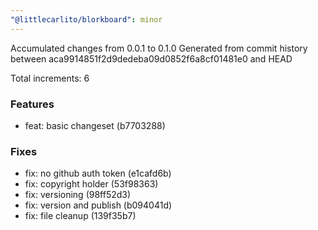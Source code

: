 ```yaml
---
"@littlecarlito/blorkboard": minor
---
```


Accumulated changes from 0.0.1 to 0.1.0
Generated from commit history between aca9914851f2d9dedeba09d0852f6a8cf01481e0 and HEAD

Total increments: 6

### Features

- feat: basic changeset (b7703288)

### Fixes

- fix: no github auth token (e1cafd6b)
- fix: copyright holder (53f98363)
- fix: versioning (98ff52d3)
- fix: version and publish (b094041d)
- fix: file cleanup (139f35b7)

